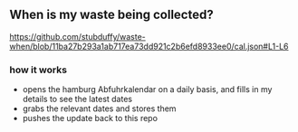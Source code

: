 ## When is my waste being collected?
  https://github.com/stubduffy/waste-when/blob/11ba27b293a1ab717ea73dd921c2b6efd8933ee0/cal.json#L1-L6
  
  ### how it works
  - opens the hamburg Abfuhrkalendar on a daily basis, and fills in my details to see the latest dates
  - grabs the relevant dates and stores them
  - pushes the update back to this repo
  
